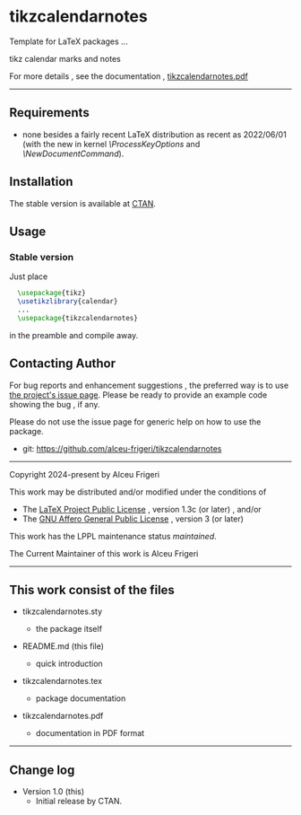 tikzcalendarnotes
==========

Template for LaTeX packages ...

tikz calendar marks and notes

For more details , see the documentation ,
[tikzcalendarnotes.pdf](http://mirrors.ctan.org/macros/latex/contrib/tikzcalendarnotes/doc/tikzcalendarnotes.pdf)

--------------

## Requirements
* none besides a fairly recent LaTeX distribution as recent as 2022/06/01
(with the new in kernel *\ProcessKeyOptions* and *\NewDocumentCommand*).

## Installation
The stable version is available at [CTAN](https://ctan.org/pkg/tikzcalendarnotes).

## Usage
### Stable version
Just place
```latex
  \usepackage{tikz}
  \usetikzlibrary{calendar}
  ...
  \usepackage{tikzcalendarnotes}
```

in the preamble and compile away.

## Contacting Author

For bug reports and enhancement suggestions , the preferred way is to use
[the project's issue page](https://github.com/alceu-frigeri/tikzcalendarnotes/issues).
Please be ready to provide an example code showing the bug , if any.

Please do not use the issue page for generic help on how to use the package.

* git: https://github.com/alceu-frigeri/tikzcalendarnotes

-------------
Copyright 2024-present by Alceu Frigeri

 This work may be distributed and/or modified under the
 conditions of

 * The [LaTeX Project Public License](http://www.latex-project.org/lppl.txt) , version 1.3c (or later) , and/or
 * The [GNU Affero General Public License](https://www.gnu.org/licenses/agpl-3.0.html) , version 3 (or later)

This work has the LPPL maintenance status *maintained*.

The Current Maintainer of this work is Alceu Frigeri

-------------
## This work consist of the files

* tikzcalendarnotes.sty
    - the package itself

* README.md  (this file)
    - quick introduction

* tikzcalendarnotes.tex
    - package documentation
* tikzcalendarnotes.pdf
    - documentation in PDF format
    
-------------

## Change log

* Version 1.0 (this)
    - Initial release by CTAN.
